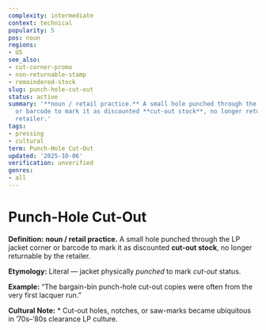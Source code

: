 ```yaml
---
complexity: intermediate
context: technical
popularity: 5
pos: noun
regions:
- US
see_also:
- cut-corner-promo
- non-returnable-stamp
- remaindered-stock
slug: punch-hole-cut-out
status: active
summary: '**noun / retail practice.** A small hole punched through the LP jacket corner
  or barcode to mark it as discounted **cut-out stock**, no longer returnable by the
  retailer.'
tags:
- pressing
- cultural
term: Punch-Hole Cut-Out
updated: '2025-10-06'
verification: unverified
genres:
- all
---
```


# Punch-Hole Cut-Out

**Definition:** **noun / retail practice.** A small hole punched through the LP jacket corner or barcode to mark it as discounted **cut-out stock**, no longer returnable by the retailer.

**Etymology:** Literal — jacket physically *punched* to mark *cut-out* status.

**Example:** “The bargain-bin punch-hole cut-out copies were often from the very first lacquer run.”

**Cultural Note:** * Cut-out holes, notches, or saw-marks became ubiquitous in ’70s–’80s clearance LP culture.

